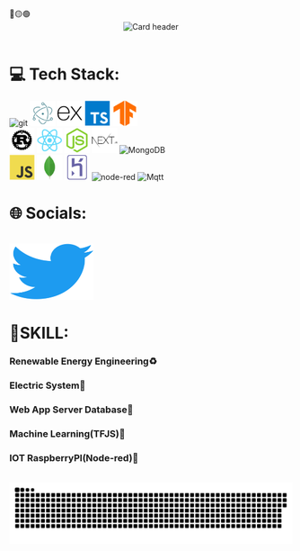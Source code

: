 <div>
🔴🟡🟢

<br>

</div>
<div align="center">
  <img width="200" height="100" src="https://soraclown.netlify.app/src/img/logo.png" alt="Card header"/>
</div>
<br>


# 💻 Tech Stack:

<div>
  <img src="https://cdn.jsdelivr.net/gh/devicons/devicon/icons/git/git-original.svg" alt="git" width="45" height="45"/>
  <img src="https://github.com/devicons/devicon/blob/v2.15.1/icons/electron/electron-original.svg" alt="ElectronJS" width="45" height="45"/>
  <img src="https://github.com/devicons/devicon/blob/v2.15.1/icons/express/express-original.svg" alt="ExpressJS" width="45" height="45"/>
  <img src="https://github.com/devicons/devicon/blob/v2.15.1/icons/typescript/typescript-plain.svg" alt="TypeScript" width="45" height="45"/>
  <img src="https://github.com/devicons/devicon/blob/v2.15.1/icons/tensorflow/tensorflow-original.svg" alt="TensorflowJS" width="45" height="45"/>
</div>
<div>
  <img src="https://github.com/devicons/devicon/blob/v2.15.1/icons/rust/rust-plain.svg" alt="Rust" width="45" height="45"/>
  <img src="https://github.com/devicons/devicon/blob/v2.15.1/icons/react/react-original.svg" alt="ReactJS" width="45" height="45"/>
  <img src="https://github.com/devicons/devicon/blob/v2.15.1/icons/nodejs/nodejs-original.svg" alt="NodeJS" width="45" height="45"/>
  <img src="https://github.com/devicons/devicon/blob/v2.15.1/icons/nextjs/nextjs-original-wordmark.svg" alt="NextJS" width="45" height="45"/>
  <img src="https://miro.medium.com/max/2400/0*BRl-uL7N9LF-1hiD.png" alt="MongoDB" width="45" height="45"/>
</div>
<div>
  <img src="https://github.com/devicons/devicon/blob/v2.15.1/icons/javascript/javascript-original.svg" alt="JavaScript" width="45" height="45"/>
  <img src="https://github.com/devicons/devicon/blob/v2.15.1/icons/mongodb/mongodb-original.svg" alt="MongoDB" width="45" height="45"/>
  <img src="https://github.com/devicons/devicon/blob/v2.15.1/icons/heroku/heroku-original.svg" alt="Heroku" width="45" height="45"/>
  <img src="https://nodered.org/about/resources/media/node-red-icon-2.png" alt="node-red" width="45" height="45"/>
  <img src="https://mqtt.org/assets/img/mqtt-logo-ver.jpg" alt="Mqtt" width="45" height="45"/>
</div>

# 🌐 Socials:
<br/>
<a href="https://twitter.com/@Ksfdd1"><img src="https://github.com/devicons/devicon/blob/v2.15.1/icons/twitter/twitter-original.svg" width="150" height="100"></a>

# 💼SKILL:
<h3>Renewable Energy Engineering♻️</h3>
<h3>Electric System🔌</h3>
<h3>Web App Server Database🐳</h3>
<h3>Machine Learning(TFJS)🧠</h3>
<h3>IOT RaspberryPI(Node-red)🤖</h3>
<br>
<div>
  <img src="https://github.com/Pepyn0/Pepyn0/raw/output/github-contribution-grid-snake.svg" alt="snake"></center>
</div>
